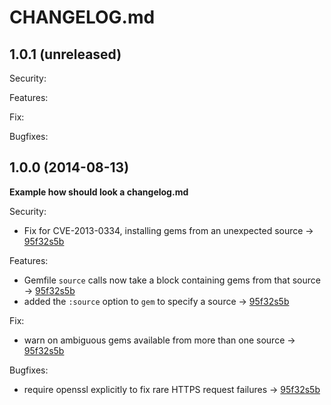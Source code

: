 # CHANGELOG.md

## 1.0.1 (unreleased)

Security:    

Features:    

Fix:    

Bugfixes:       

## 1.0.0 (2014-08-13)

**Example how should look a changelog.md**      

Security:

  - Fix for CVE-2013-0334, installing gems from an unexpected source -> [95f32s5b](http://www.google.com)

Features:

  - Gemfile `source` calls now take a block containing gems from that source -> [95f32s5b](http://www.google.com)
  - added the `:source` option to `gem` to specify a source -> [95f32s5b](http://www.google.com)

Fix:

  - warn on ambiguous gems available from more than one source -> [95f32s5b](http://www.google.com)

Bugfixes:

  - require openssl explicitly to fix rare HTTPS request failures -> [95f32s5b](http://www.google.com)
